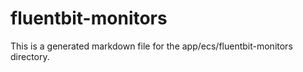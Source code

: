 # fluentbit-monitors
This is a generated markdown file for the app/ecs/fluentbit-monitors directory.
